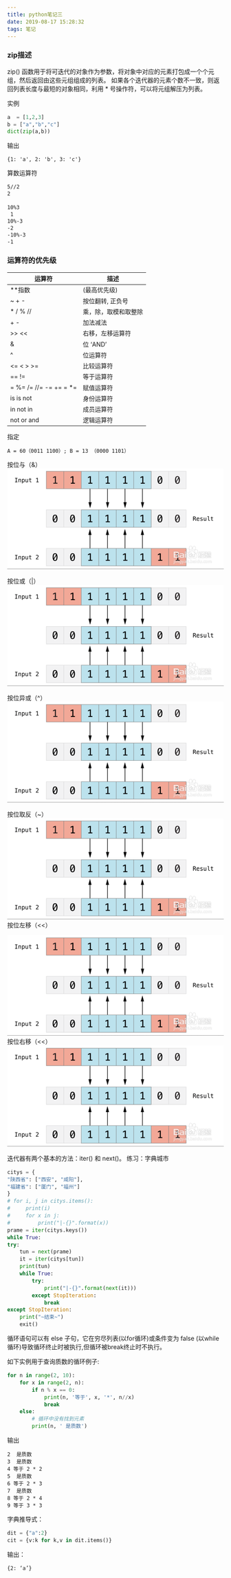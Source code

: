 ```yaml
---
title: python笔记三
date: 2019-08-17 15:28:32
tags: 笔记
---
```


### zip描述
zip() 函数用于将可迭代的对象作为参数，将对象中对应的元素打包成一个个元组，然后返回由这些元组组成的列表。
如果各个迭代器的元素个数不一致，则返回列表长度与最短的对象相同，利用 * 号操作符，可以将元组解压为列表。
<!-- more -->
实例
~~~python
a  = [1,2,3]
b = ["a","b","c"]
dict(zip(a,b))
~~~
输出
~~~
{1: 'a', 2: 'b', 3: 'c'}
~~~
算数运算符
~~~
5//2
2

10%3
 1
10%-3
-2
-10%-3
-1
~~~
### 运算符的优先级
|运算符	|描述|
|----|----|
|**指数	|(最高优先级)|
|~ + -	|按位翻转, 正负号|
|* / % //	|乘，除，取模和取整除|
|+ -	|加法减法|
|>> <<	|右移，左移运算符|
|&	|位 ‘AND’|
|^	|位运算符|
|<= < > >=	|比较运算符|
|== !=	|等于运算符|
|= %= /= //= -= += = *=	|赋值运算符|
|is is not	|身份运算符|
|in not in	|成员运算符|
|not or and	|逻辑运算符|
指定
~~~
A = 60（0011 1100）; B = 13 （0000 1101）
~~~
按位与（&）
![](python笔记三/1.png)

按位或（|）
![](python笔记三/1.png)

按位异或（^）
![](python笔记三/1.png)

按位取反（~）
![](python笔记三/1.png)
按位左移（<<）

![](python笔记三/1.png)
按位右移（<<）
![](python笔记三/1.png)

迭代器有两个基本的方法：iter() 和 next()。
练习：字典城市
~~~python
citys = {
"陕西省": ["西安", "咸阳"],
"福建省": ["厦门", "福州"]
}
# for i, j in citys.items():
#     print(i)
#     for x in j:
#         print("|-{}".format(x))
prame = iter(citys.keys())
while True:
try:
    tun = next(prame)
    it = iter(citys[tun])
    print(tun)
    while True:
        try:
            print("|-{}".format(next(it)))
        except StopIteration:
            break
except StopIteration:
    print("~结束~")
    exit()
~~~
循环语句可以有 else 子句，它在穷尽列表(以for循环)或条件变为 false (以while循环)导致循环终止时被执行,但循环被break终止时不执行。

如下实例用于查询质数的循环例子:
~~~python
for n in range(2, 10):
    for x in range(2, n):
        if n % x == 0:
            print(n, '等于', x, '*', n//x)
            break
    else:
        # 循环中没有找到元素
        print(n, ' 是质数')
~~~
输出
~~~
2  是质数
3  是质数
4 等于 2 * 2
5  是质数
6 等于 2 * 3
7  是质数
8 等于 2 * 4
9 等于 3 * 3
~~~
字典推导式：
~~~python
dit = {"a":2}
cit = {v:k for k,v in dit.items()}
~~~
输出：
~~~
{2: ‘a’}
~~~